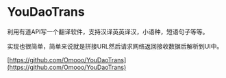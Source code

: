 # YouDaoTrans
利用有道API写一个翻译软件，支持汉译英英译汉，小语种，短语句子等等。

实现也很简单，简单来说就是拼接URL然后请求网络返回接收数据后解析到UI中。

[https://github.com/Omooo/YouDaoTrans](https://github.com/Omooo/YouDaoTrans)
